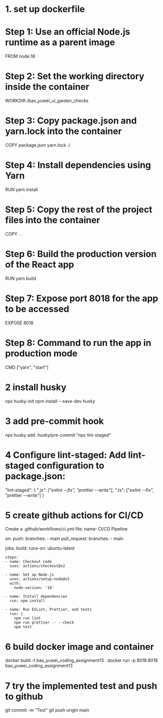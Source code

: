 # 1. set up dockerfile
# Step 1: Use an official Node.js runtime as a parent image
FROM node:18

# Step 2: Set the working directory inside the container
WORKDIR /bao_yuwei_ui_garden_checks

# Step 3: Copy package.json and yarn.lock into the container
COPY package.json yarn.lock ./

# Step 4: Install dependencies using Yarn
RUN yarn install


# Step 5: Copy the rest of the project files into the container
COPY . .

# Step 6: Build the production version of the React app
RUN yarn build

# Step 7: Expose port 8018 for the app to be accessed
EXPOSE 8018

# Step 8: Command to run the app in production mode
CMD ["yarn", "start"]

# 2 install husky
npx husky-init
npm install --save-dev husky

# 3 add pre-commit hook
npx husky add .husky/pre-commit "npx lint-staged"

# 4 Configure lint-staged: Add lint-staged configuration to package.json:
"lint-staged": {
  "*.js": ["eslint --fix", "prettier --write"],
  "*.ts": ["eslint --fix", "prettier --write"]
}

# 5 create github actions for CI/CD
Create a .github/workflows/ci.yml file:
name: CI/CD Pipeline

on:
  push:
    branches:
      - main
  pull_request:
    branches:
      - main

jobs:
  build:
    runs-on: ubuntu-latest

    steps:
    - name: Checkout code
      uses: actions/checkout@v2

    - name: Set up Node.js
      uses: actions/setup-node@v2
      with:
        node-version: '16'

    - name: Install dependencies
      run: npm install

    - name: Run ESLint, Prettier, and tests
      run: |
        npm run lint
        npm run prettier -- --check
        npm test

# 6 build docker image and container
docker build -t bao_yuwei_coding_assignment13 .
docker run -p 8018:8018 bao_yuwei_coding_assignment13

# 7 try the implemented test and push to github
git commit -m "Test"
git push origin main



